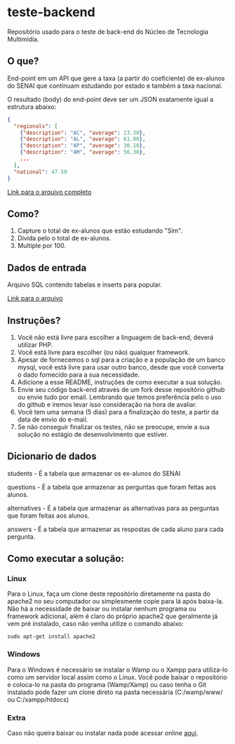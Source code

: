# teste-backend
Repositório usado para o teste de back-end do Núcleo de Tecnologia Multimídia.

## O que?
End-point em um API que gere a taxa (a partir do coeficiente) de ex-alunos do SENAI que continuam estudando por estado e também a taxa nacional.

O resultado (body) do end-point deve ser um JSON exatamente igual a estrutura abaixo:
```json
{
  "regionals": [
    {"description": "AC", "average": 23.30},
    {"description": "AL", "average": 61.00},
    {"description": "AP", "average": 30.10},
    {"description": "AM", "average": 56.30},
    ...
  ],
  "national": 47.50
}
```
[Link para o arquivo completo](data.json)

## Como?
1. Capture o total de ex-alunos que estão estudando "Sim".
2. Divida pelo o total de ex-alunos.
3. Multiple por 100.

## Dados de entrada
Arquivo SQL contendo tabelas e inserts para popular.

[Link para o arquivo](desafio.sql)

## Instruções?
1. Você não está livre para escolher a linguagem de back-end, deverá utilizar PHP.
2. Você está livre para escolher (ou não) qualquer framework.
3. Apesar de fornecemos o sql para a criação e a população de um banco mysql, você está livre para usar outro banco, desde que você converta o dado fornecido para a sua necessidade.
4. Adicione a esse README, instruções de como executar a sua solução.
5. Envie seu código back-end através de um fork desse repositório github ou envie tudo por email. Lembrando que temos preferência pelo o uso do github e iremos levar isso consideração na hora de avaliar.
6. Você tem uma semana (5 dias) para a finalização do teste, a partir da data de envio do e-mail.
7. Se não conseguir finalizar os testes, não se preocupe, envie a sua solução no estágio de desenvolvimento que estiver.

## Dicionario de dados
students - É a tabela que armazenar os ex-alunos do SENAI

questions - É a tabela que armazenar as perguntas que foram feitas aos alunos.

alternatives - É a tabela que armazenar as alternativas para as perguntas que foram feitas aos alunos.

answers - É a tabela que armazenar as respostas de cada aluno para cada pergunta.

## Como executar a solução:

### Linux

Para o Linux, faça um clone deste repositório diretamente na pasta do apache2 no seu computador ou simplesmente copie para lá após baixa-la. Não há a necessidade de baixar ou instalar nenhum programa ou framework adicional, além é claro do próprio apache2 que geralmente já vem pré instalado, caso não venha utilize o comando abaixo:
```
sudo apt-get install apache2
```

### Windows

Para o Windows é necessário se instalar o Wamp ou o Xampp para utiliza-lo como um servidor local assim como o Linux. Você pode baixar o repositório e coloca-lo na pasta do programa (Wamp/Xamp) ou caso tenha o Git instalado pode fazer um clone direto na pasta necessária (C:/wamp/www/ ou C:/xampp/htdocs)

### Extra

Caso não queira baixar ou instalar nada pode acessar online [aqui](http://back-end.epizy.com/students.php).
